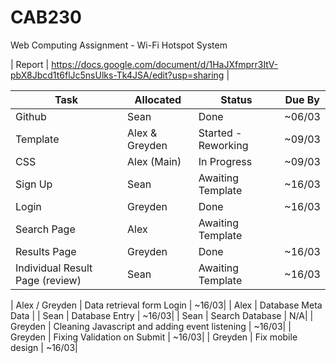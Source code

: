 # CAB230
Web Computing Assignment - Wi-Fi Hotspot System

| Report | https://docs.google.com/document/d/1HaJXfmprr3ItV-pbX8Jbcd1t6flJc5nsUlks-Tk4JSA/edit?usp=sharing |

|Task | Allocated | Status | Due By|
|-----|-----------|--------|-------|
|Github | Sean | Done | ~06/03|
|Template | Alex & Greyden | Started - Reworking | ~09/03|
|CSS | Alex (Main) | In Progress | ~09/03|
|Sign Up | Sean | Awaiting Template | ~16/03|
|Login | Greyden | Done | ~16/03|
|Search Page | Alex | Awaiting Template | |
|Results Page | Greyden | Done  | ~16/03|
Individual Result Page (review) | Sean | Awaiting Template | ~16/03|

| Alex / Greyden | Data retrieval form Login | ~16/03|
| Alex | Database Meta Data |
| Sean | Database Entry | ~16/03|
| Sean | Search Database | N/A|
| Greyden | Cleaning Javascript and adding event listening | ~16/03|
| Greyden | Fixing Validation on Submit | ~16/03|
| Greyden | Fix mobile design | ~16/03|



